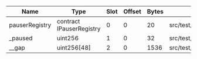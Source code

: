 | Name           | Type                     | Slot | Offset | Bytes | Contract                                               |
|----------------|--------------------------|------|--------|-------|--------------------------------------------------------|
| pauserRegistry | contract IPauserRegistry | 0    | 0      | 20    | src/test/harnesses/PausableHarness.sol:PausableHarness |
| _paused        | uint256                  | 1    | 0      | 32    | src/test/harnesses/PausableHarness.sol:PausableHarness |
| __gap          | uint256[48]              | 2    | 0      | 1536  | src/test/harnesses/PausableHarness.sol:PausableHarness |
